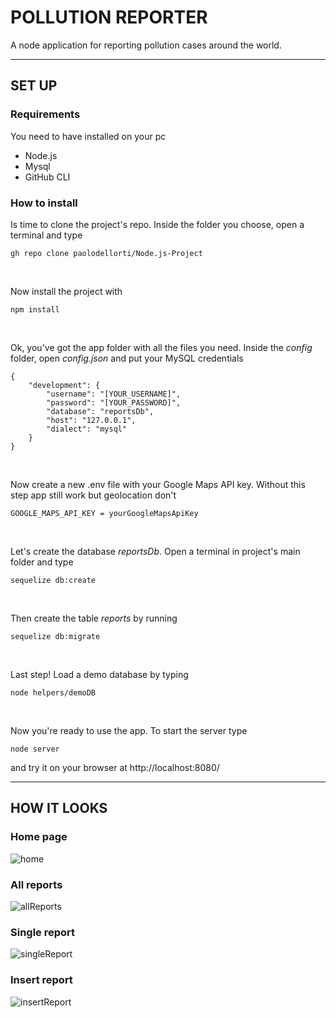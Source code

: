 # POLLUTION REPORTER
A node application for reporting pollution cases around the world.
___
## SET UP
### Requirements
You need to have installed on your pc
- Node.js
- Mysql
- GitHub CLI

### How to install
Is time to clone the project's repo. Inside the folder you choose, open a terminal and type
```
gh repo clone paolodellorti/Node.js-Project
```

<br>

Now install the project with
```
npm install
```


<br>

Ok, you've got the app folder with all the files you need. 
Inside the *config* folder, open *config.json* and put your MySQL credentials
```
{
    "development": {
        "username": "[YOUR_USERNAME]",
        "password": "[YOUR_PASSWORD]",
        "database": "reportsDb",
        "host": "127.0.0.1",
        "dialect": "mysql"
    }
}
```

<br>

Now create a new .env file with your Google Maps API key. Without this step app still work but geolocation don't
```
GOOGLE_MAPS_API_KEY = yourGoogleMapsApiKey
```

<br>

Let's create the database *reportsDb*. Open a terminal in project's main folder and type
```
sequelize db:create
```

<br>

Then create the table *reports* by running 
```
sequelize db:migrate
```

<br>

Last step! Load a demo database by typing
```
node helpers/demoDB
```

<br>

Now you're ready to use the app.
To start the server type
```
node server
```
and try it on your browser  at
http://localhost:8080/
___
## HOW IT LOOKS
### Home page
![home](https://user-images.githubusercontent.com/84512004/144330324-768114cc-eb39-4062-a535-a29f381b64b2.png)
### All reports
![allReports](https://user-images.githubusercontent.com/84512004/144330652-f92b7ab7-242b-4f81-9347-23f803f98ed1.png)
### Single report
![singleReport](https://user-images.githubusercontent.com/84512004/144330669-cfa533b1-9dab-4ea9-a2e5-a65b75a7248f.png)
### Insert report
![insertReport](https://user-images.githubusercontent.com/84512004/144330689-7da54802-3644-46cd-87cf-2a45a8024bd4.png)
